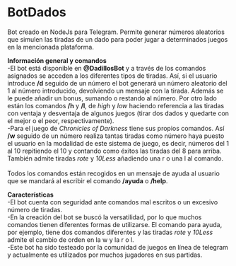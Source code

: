 # BotDados
Bot creado en NodeJs para Telegram. Permite generar números aleatorios que simulen las tiradas de un dado para poder jugar a determinados juegos en la mencionada plataforma.<br>

**Información general y comandos**<br>
-El bot está disponible en **@DadillosBot** y a través de los comandos asignados se acceden a los diferentes tipos de tiradas. Así, si el usuario introduce **/d** seguido de un número el bot generará un número aleatorio del 1 al número introducido, devolviendo un mensaje con la tirada. Además se le puede añadir un bonus, sumando o restando al número. Por otro lado están los comandos **/h** y **/l**, de *high* y *low* haciendo referencia a las tiradas con ventaja y desventaja de algunos juegos (tirar dos dados y quedarte con el mejor o el peor, respectivamente).<br>
-Para el juego de *Chronicles of Darkness* tiene sus propios comandos. Así **/w** seguido de un número realiza tantas tiradas como número haya puesto el usuario en la modalidad de este sistema de juego, es decir, números del 1 al 10 repitiendo el 10 y contando como éxitos las tiradas del 8 para arriba. También admite tiradas *rote* y *10Less* añadiendo una r o una l al comando.<br><br>
Todos los comandos están recogidos en un mensaje de ayuda al usuario que se mandará al escribir el comando **/ayuda** o **/help**.

**Características**<br>
-El bot cuenta con seguridad ante comandos mal escritos o un excesivo número de tiradas.<br>
-En la creación del bot se buscó la versatilidad, por lo que muchos comandos tienen diferentes formas de utilizarse. El comando para ayuda, por ejemplo, tiene dos comandos diferentes y las tiradas *rote* y *10Less* admite el cambio de orden en la w y la r o l.<br>
-Este bot ha sido testeado por la comunidad de juegos en línea de telegram y actualmente es utilizados por muchos jugadores en sus partidas.
